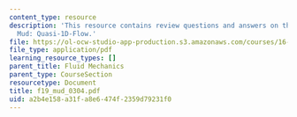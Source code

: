 ```yaml
---
content_type: resource
description: 'This resource contains review questions and answers on the topic of
  Mud: Quasi-1D-Flow.'
file: https://ol-ocw-studio-app-production.s3.amazonaws.com/courses/16-01-unified-engineering-i-ii-iii-iv-fall-2005-spring-2006/a2b4e158a31fa8e6474f2359d79231f0_f19_mud_0304.pdf
file_type: application/pdf
learning_resource_types: []
parent_title: Fluid Mechanics
parent_type: CourseSection
resourcetype: Document
title: f19_mud_0304.pdf
uid: a2b4e158-a31f-a8e6-474f-2359d79231f0
---
```

